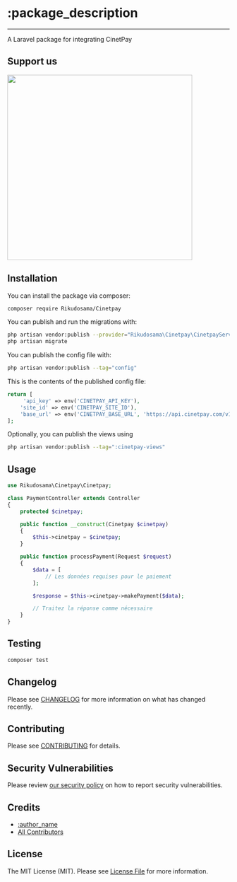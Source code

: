 # :package_description
---
A Laravel package for integrating CinetPay

## Support us

[<img src="https://github-ads.s3.eu-central-1.amazonaws.com/:package_name.jpg?t=1" width="419px" />](https://github-ad-click/cinetpay)


## Installation

You can install the package via composer:

```bash
composer require Rikudosama/Cinetpay
```

You can publish and run the migrations with:

```bash
php artisan vendor:publish --provider="Rikudosama\Cinetpay\CinetpayServiceProvider" --tag="config"
php artisan migrate
```

You can publish the config file with:

```bash
php artisan vendor:publish --tag="config"
```

This is the contents of the published config file:

```php
return [
     'api_key' => env('CINETPAY_API_KEY'),
    'site_id' => env('CINETPAY_SITE_ID'),
    'base_url' => env('CINETPAY_BASE_URL', 'https://api.cinetpay.com/v1/'),
];
```

Optionally, you can publish the views using

```bash
php artisan vendor:publish --tag=":cinetpay-views"
```

## Usage

```php
use Rikudosama\Cinetpay\Cinetpay;

class PaymentController extends Controller
{
    protected $cinetpay;

    public function __construct(Cinetpay $cinetpay)
    {
        $this->cinetpay = $cinetpay;
    }

    public function processPayment(Request $request)
    {
        $data = [
            // Les données requises pour le paiement
        ];

        $response = $this->cinetpay->makePayment($data);

        // Traitez la réponse comme nécessaire
    }
}
```

## Testing

```bash
composer test
```

## Changelog

Please see [CHANGELOG](CHANGELOG.md) for more information on what has changed recently.

## Contributing

Please see [CONTRIBUTING](CONTRIBUTING.md) for details.

## Security Vulnerabilities

Please review [our security policy](../../security/policy) on how to report security vulnerabilities.

## Credits

- [:author_name](https://github.com/rikudosama)
- [All Contributors](../../contributors)

## License

The MIT License (MIT). Please see [License File](LICENSE.md) for more information.
